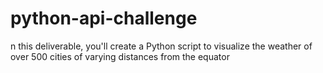 # python-api-challenge
n this deliverable, you'll create a Python script to visualize the weather of over 500 cities of varying distances from the equator
